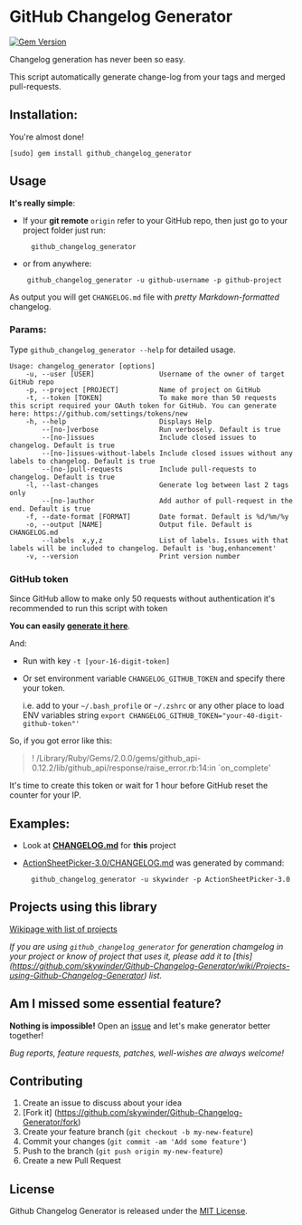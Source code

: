 GitHub Changelog Generator
==================

[![Gem Version](https://badge.fury.io/rb/github_changelog_generator.svg)](http://badge.fury.io/rb/github_changelog_generator)

Changelog generation has never been so easy.

This script automatically generate change-log from your tags and merged pull-requests.

## Installation:
You're almost done!

	[sudo] gem install github_changelog_generator

## Usage
**It's really simple**: 

- If your **git remote** `origin` refer to your GitHub repo, then just go to your project folder  just run:

		github_changelog_generator

-  or from anywhere:

		github_changelog_generator -u github-username -p github-project
     
As output you will get `CHANGELOG.md` file with *pretty Markdown-formatted* changelog.

### Params:
Type `github_changelog_generator --help` for detailed usage.

    Usage: changelog_generator [options]
        -u, --user [USER]                Username of the owner of target GitHub repo
        -p, --project [PROJECT]          Name of project on GitHub
        -t, --token [TOKEN]              To make more than 50 requests this script required your OAuth token for GitHub. You can generate here: https://github.com/settings/tokens/new
        -h, --help                       Displays Help
            --[no-]verbose               Run verbosely. Default is true
            --[no-]issues                Include closed issues to changelog. Default is true
            --[no-]issues-without-labels Include closed issues without any labels to changelog. Default is true
            --[no-]pull-requests         Include pull-requests to changelog. Default is true
        -l, --last-changes               Generate log between last 2 tags only
            --[no-]author                Add author of pull-request in the end. Default is true
        -f, --date-format [FORMAT]       Date format. Default is %d/%m/%y
        -o, --output [NAME]              Output file. Default is CHANGELOG.md
            --labels  x,y,z              List of labels. Issues with that labels will be included to changelog. Default is 'bug,enhancement'
        -v, --version                    Print version number


### GitHub token

Since GitHub allow to make only 50 requests without authentication it's recommended to run this script with token

**You can easily [generate it here](https://github.com/settings/applications)**.

And:

- Run with key `-t [your-16-digit-token]` 
- Or set environment variable `CHANGELOG_GITHUB_TOKEN` and specify there your token. 
 		
	i.e. add to your `~/.bash_profile` or `~/.zshrc` or any other place to load ENV variables string `export CHANGELOG_GITHUB_TOKEN="your-40-digit-github-token"'`

So, if you got error like this:
>! /Library/Ruby/Gems/2.0.0/gems/github_api-0.12.2/lib/github_api/response/raise_error.rb:14:in `on_complete'

It's time to create this token or wait for 1 hour before GitHub reset the counter for your IP.

## Examples:

- Look at **[CHANGELOG.md](https://github.com/skywinder/Github-Changelog-Generator/blob/master/CHANGELOG.md)** for **this** project
- [ActionSheetPicker-3.0/CHANGELOG.md](https://github.com/skywinder/ActionSheetPicker-3.0/blob/master/CHANGELOG.md)  was generated by command:

		github_changelog_generator -u skywinder -p ActionSheetPicker-3.0


## Projects using this library
[Wikipage with list of projects](https://github.com/skywinder/Github-Changelog-Generator/wiki/Projects-using-Github-Changelog-Generator) 

*If you are using `github_changelog_generator` for generation chamgelog in your project or know of project that uses it, please add it to [this] (https://github.com/skywinder/Github-Changelog-Generator/wiki/Projects-using-Github-Changelog-Generator) list.*

## Am I missed some essential feature?

**Nothing is impossible!** Open an [issue](https://github.com/skywinder/Github-Changelog-Generator/issues/new) and let's make generator better together!

*Bug reports, feature requests, patches, well-wishes are always welcome!*

## Contributing

1. Create an issue to discuss about your idea
2. [Fork it] (https://github.com/skywinder/Github-Changelog-Generator/fork)
3. Create your feature branch (`git checkout -b my-new-feature`)
4. Commit your changes (`git commit -am 'Add some feature'`)
5. Push to the branch (`git push origin my-new-feature`)
6. Create a new Pull Request

## License

Github Changelog Generator is released under the [MIT License](http://www.opensource.org/licenses/MIT).

